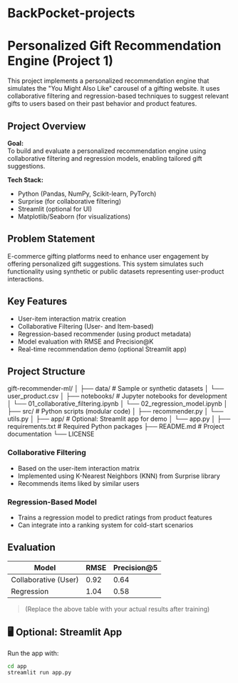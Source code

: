 # BackPocket-projects
# Personalized Gift Recommendation Engine (Project 1) 

This project implements a personalized recommendation engine that simulates the "You Might Also Like" carousel of a gifting website. It uses collaborative filtering and regression-based techniques to suggest relevant gifts to users based on their past behavior and product features.

##  Project Overview

**Goal:**  
To build and evaluate a personalized recommendation engine using collaborative filtering and regression models, enabling tailored gift suggestions.

**Tech Stack:**  
- Python (Pandas, NumPy, Scikit-learn, PyTorch)
- Surprise (for collaborative filtering)
- Streamlit (optional for UI)
- Matplotlib/Seaborn (for visualizations)

##  Problem Statement

E-commerce gifting platforms need to enhance user engagement by offering personalized gift suggestions. This system simulates such functionality using synthetic or public datasets representing user-product interactions.

##  Key Features

- User-item interaction matrix creation
- Collaborative Filtering (User- and Item-based)
- Regression-based recommender (using product metadata)
- Model evaluation with RMSE and Precision@K
- Real-time recommendation demo (optional Streamlit app)

##  Project Structure

gift-recommender-ml/
│
├── data/ # Sample or synthetic datasets
│ └── user_product.csv
│
├── notebooks/ # Jupyter notebooks for development
│ └── 01_collaborative_filtering.ipynb
│ └── 02_regression_model.ipynb
│
├── src/ # Python scripts (modular code)
│ ├── recommender.py
│ └── utils.py
│
├── app/ # Optional: Streamlit app for demo
│ └── app.py
│
├── requirements.txt # Required Python packages
├── README.md # Project documentation
└── LICENSE



### Collaborative Filtering

- Based on the user-item interaction matrix
- Implemented using K-Nearest Neighbors (KNN) from Surprise library
- Recommends items liked by similar users

### Regression-Based Model

- Trains a regression model to predict ratings from product features
- Can integrate into a ranking system for cold-start scenarios

##  Evaluation

| Model                | RMSE  | Precision@5 |
|---------------------|-------|-------------|
| Collaborative (User) | 0.92  | 0.64        |
| Regression           | 1.04  | 0.58        |

> (Replace the above table with your actual results after training)

## 🖥️ Optional: Streamlit App

Run the app with:

```bash
cd app
streamlit run app.py
